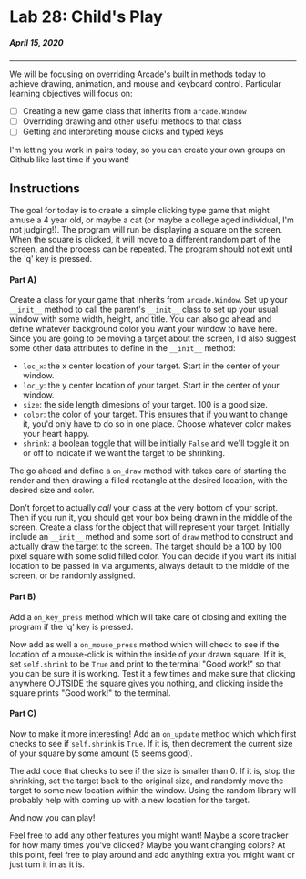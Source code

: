 # Lab 28: Child's Play
##### April 15, 2020
---

We will be focusing on overriding Arcade's built in methods today to achieve drawing, animation, and mouse and keyboard control. Particular learning objectives will focus on:
- [ ] Creating a new game class that inherits from `arcade.Window`
- [ ] Overriding drawing and other useful methods to that class
- [ ] Getting and interpreting mouse clicks and typed keys

I'm letting you work in pairs today, so you can create your own groups on Github like last time if you want!

## Instructions
The goal for today is to create a simple clicking type game that might amuse a 4 year old, or maybe a cat (or maybe a college aged individual, I'm not judging!). The program will run be displaying a square on the screen. When the square is clicked, it will move to a different random part of the screen, and the process can be repeated. The program should not exit until the 'q' key is pressed.

#### Part A)
Create a class for your game that inherits from `arcade.Window`. Set up your `__init__` method to call the parent's `__init__` class to set up your usual window with some width, height, and title. You can also go ahead and define whatever background color you want your window to have here. Since you are going to be moving a target about the screen, I'd also suggest some other data attributes to define in the `__init__` method:
* `loc_x`: the x center location of your target. Start in the center of your window.
* `loc_y`: the y center location of your target. Start in the center of your window.
* `size`: the side length dimesions of your target. 100 is a good size.
* `color`: the color of your target. This ensures that if you want to change it, you'd only have to do so in one place. Choose whatever color makes your heart happy.
* `shrink`: a boolean toggle that will be initially `False` and we'll toggle it on or off to indicate if we want the target to be shrinking.

The go ahead and define a `on_draw` method with takes care of starting the render and then drawing a filled rectangle at the desired location, with the desired size and color.

Don't forget to actually *call* your class at the very bottom of your script. Then if you run it, you should get your box being drawn in the middle of the screen.
Create a class for the object that will represent your target. Initially include an `__init__` method and some sort of `draw` method to construct and actually draw the target to the screen. The target should be a 100 by 100 pixel square with some solid filled color. You can decide if you want its initial location to be passed in via arguments, always default to the middle of the screen, or be randomly assigned.

#### Part B)
Add a `on_key_press` method which will take care of closing and exiting the program if the 'q' key is pressed.

Now add as well a `on_mouse_press` method which will check to see if the location of a mouse-click is within the inside of your drawn square. If it is, set `self.shrink` to be `True` and print to the terminal "Good work!" so that you can be sure it is working. Test it a few times and make sure that clicking anywhere OUTSIDE the square gives you nothing, and clicking inside the square prints "Good work!" to the terminal.

#### Part C)
Now to make it more interesting! Add an `on_update` method which which first checks to see if `self.shrink` is `True`. If it is, then decrement the current size of your square by some amount (5 seems good).

The add code that checks to see if the size is smaller than 0. If it is, stop the shrinking, set the target back to the original size, and randomly move the target to some new location within the window. Using the random library will probably help with coming up with a new location for the target.

And now you can play!

Feel free to add any other features you might want! Maybe a score tracker for how many times you've clicked? Maybe you want changing colors? At this point, feel free to play around and add anything extra you might want or just turn it in as it is.
